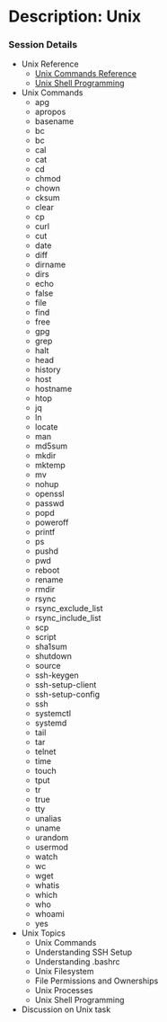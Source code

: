 # Description: Unix

### Session Details
* Unix Reference
    - [Unix Commands Reference](https://github.com/vikash-india/UnixNotes2Myself/tree/develop/linux/commands)
    - [Unix Shell Programming](https://github.com/vikash-india/UnixNotes2Myself/blob/develop/linux/concepts)
* Unix Commands
    - apg
    - apropos
    - basename
    - bc
    - bc
    - cal
    - cat
    - cd
    - chmod 
    - chown
    - cksum
    - clear
    - cp
    - curl
    - cut
    - date
    - diff
    - dirname
    - dirs
    - echo
    - false
    - file
    - find
    - free
    - gpg
    - grep
    - halt
    - head
    - history
    - host
    - hostname
    - htop
    - jq
    - ln
    - locate
    - man
    - md5sum
    - mkdir
    - mktemp
    - mv
    - nohup
    - openssl
    - passwd
    - popd
    - poweroff
    - printf
    - ps
    - pushd
    - pwd
    - reboot
    - rename
    - rmdir
    - rsync
    - rsync_exclude_list
    - rsync_include_list
    - scp
    - script
    - sha1sum
    - shutdown
    - source
    - ssh-keygen
    - ssh-setup-client
    - ssh-setup-config 
    - ssh
    - systemctl
    - systemd
    - tail
    - tar
    - telnet
    - time
    - touch
    - tput
    - tr
    - true
    - tty
    - unalias
    - uname
    - urandom
    - usermod
    - watch
    - wc
    - wget
    - whatis
    - which
    - who
    - whoami
    - yes
* Unix Topics
    - Unix Commands
    - Understanding SSH Setup
    - Understanding .bashrc
    - Unix Filesystem
    - File Permissions and Ownerships
    - Unix Processes
    - Unix Shell Programming
* Discussion on Unix task

